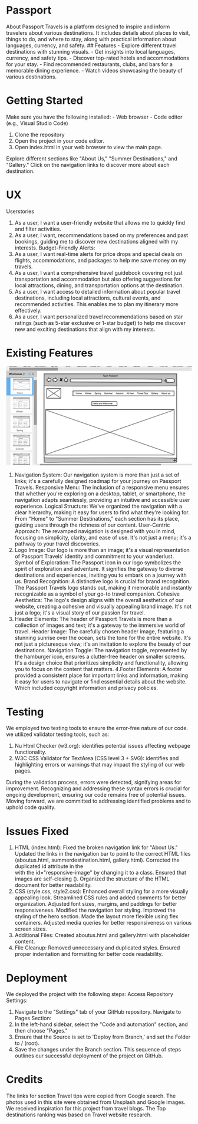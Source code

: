 # Passport
About Passport Travels is a platform designed to inspire and inform travelers about various destinations. It includes details about places to visit, things to do, and where to stay, along with practical information about languages, currency, and safety. ## Features - Explore different travel destinations with stunning visuals. - Get insights into local languages, currency, and safety tips. - Discover top-rated hotels and accommodations for your stay. - Find recommended restaurants, clubs, and bars for a memorable dining experience. - Watch videos showcasing the beauty of various destinations.

# Getting Started
Make sure you have the following installed: - Web browser - Code editor (e.g., Visual Studio Code) 
1. Clone the repository
2. Open the project in your code editor.
3. Open index.html in your web browser to view the main page.

Explore different sections like "About Us," "Summer Destinations," and "Gallery."
Click on the navigation links to discover more about each destination.

# UX
Userstories 
1. As a user, I want a user-friendly website that allows me to quickly find and filter activities.
2. As a user, I want, recommendations based on my preferences and past bookings, guiding me to discover new destinations aligned with my interests.
Budget-Friendly Alerts:
3. As a user, I want real-time alerts for price drops and special deals on flights, accommodations, and packages to help me save money on my travels.
4. As a user, I want a comprehensive travel guidebook covering not just transportation and accommodation but also offering suggestions for local attractions, dining, and transportation options at the destination.
5. As a user, I want access to detailed information about popular travel destinations, including local attractions, cultural events, and recommended activities. This enables me to plan my itinerary more effectively.
6. As a user, I want personalized travel recommendations based on star ratings (such as 5-star exclusive or 1-star budget) to help me discover new and exciting destinations that align with my interests.


# Existing Features
![Alt text](images/image.png)
1. Navigation System:
Our navigation system is more than just a set of links; it's a carefully designed roadmap for your journey on Passport Travels.
Responsive Menu: The inclusion of a responsive menu ensures that whether you're exploring on a desktop, tablet, or smartphone, the navigation adapts seamlessly, providing an intuitive and accessible user experience.
Logical Structure: We've organized the navigation with a clear hierarchy, making it easy for users to find what they're looking for. From "Home" to "Summer Destinations," each section has its place, guiding users through the richness of our content.
User-Centric Approach: The revamped navigation is designed with you in mind, focusing on simplicity, clarity, and ease of use. It's not just a menu; it's a pathway to your travel discoveries.
2. Logo Image:
Our logo is more than an image; it's a visual representation of Passport Travels' identity and commitment to your wanderlust.
Symbol of Exploration: The Passport icon in our logo symbolizes the spirit of exploration and adventure. It signifies the gateway to diverse destinations and experiences, inviting you to embark on a journey with us.
Brand Recognition: A distinctive logo is crucial for brand recognition. The Passport Travels logo stands out, making it memorable and instantly recognizable as a symbol of your go-to travel companion.
Cohesive Aesthetics: The logo's design aligns with the overall aesthetics of our website, creating a cohesive and visually appealing brand image. It's not just a logo; it's a visual story of our passion for travel.
3. Header Elements:
The header of Passport Travels is more than a collection of images and text; it's a gateway to the immersive world of travel.
Header Image: The carefully chosen header image, featuring a stunning sunrise over the ocean, sets the tone for the entire website. It's not just a picturesque view; it's an invitation to explore the beauty of our destinations.
Navigation Toggle: The navigation toggle, represented by the hamburger icon, ensures a clutter-free header on smaller screens. It's a design choice that prioritizes simplicity and functionality, allowing you to focus on the content that matters.
4.Footer Elements:
A footer provided a consistent place for important links and information, making it easy for users to navigate or find essential details about the website. Which included copyright information and privacy policies.


# Testing
We employed two testing tools to ensure the error-free nature of our code. we utilized validator testing tools, such as:
1. Nu Html Checker (w3.org): identifies potential issues affecting webpage functionality.
2. W3C CSS Validator for TextArea (CSS level 3 + SVG): identifies and highlighting errors or warnings that may impact the styling of our web pages.

During the validation process, errors were detected, signifying areas for improvement. Recognizing and addressing these syntax errors is crucial for ongoing development, ensuring our code remains free of potential issues. Moving forward, we are committed to addressing identified problems and to uphold code quality.

# Issues Fixed
1. HTML (index.html):
Fixed the broken navigation link for "About Us."
Updated the links in the navigation bar to point to the correct HTML files (aboutus.html, summerdestination.html, gallery.html).
Corrected the duplicated id attribute in the <div> with the id="responsive-image" by changing it to a class.
Ensured that images are self-closing (<img />).
Organized the structure of the HTML document for better readability.
2. CSS (style.css, style2.css):
Enhanced overall styling for a more visually appealing look.
Streamlined CSS rules and added comments for better organization.
Adjusted font sizes, margins, and paddings for better responsiveness.
Modified the navigation bar styling.
Improved the styling of the hero section.
Made the layout more flexible using flex containers.
Adjusted media queries for better responsiveness on various screen sizes.
3. Additional Files:
Created aboutus.html and gallery.html with placeholder content.
4. File Cleanup:
Removed unnecessary and duplicated styles.
Ensured proper indentation and formatting for better code readability.

# Deployment
We deployed the project with the following steps:
Access Repository Settings:
1.	Navigate to the "Settings" tab of your GitHub repository.
Navigate to Pages Section:
2.	In the left-hand sidebar, select the "Code and automation" section, and then choose "Pages."
3.	Ensure that the Source is set to 'Deploy from Branch,' and set the Folder to / (root).
4.	Save the changes under the Branch section.
This sequence of steps outlines our successful deployment of the project on GitHub.

# Credits
The links for section Travel tips were copied from Google search. The photos used in this site were obtained from Unsplash and Google images. We received inspiration for this project from travel blogs. 
The Top destinations ranking was based on Travel website research.

